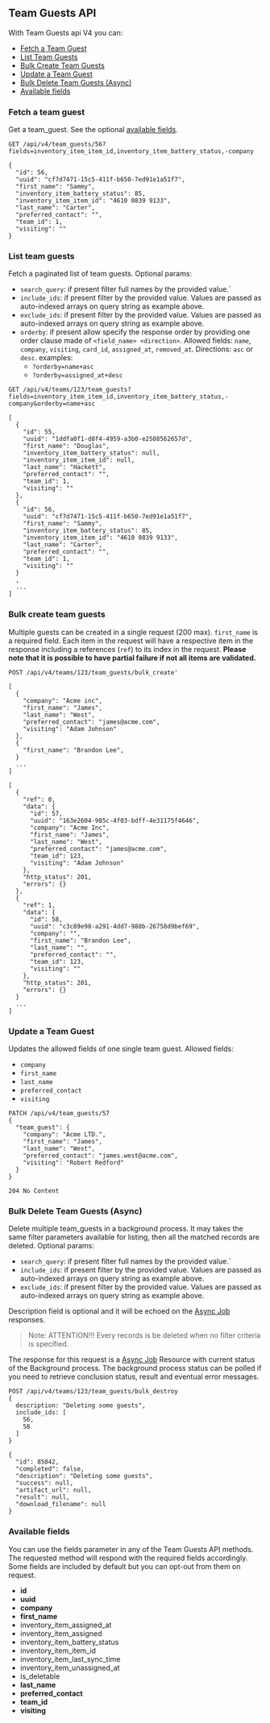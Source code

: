 ## Team Guests API
With Team Guests api V4 you can:

- [Fetch a Team Guest](#fetch-a-team-guest)
- [List Team Guests](#list-team-guests)
- [Bulk Create Team Guests](#bulk-create-team-guests)
- [Update a Team Guest](#update-a-team-guest)
- [Bulk Delete Team Guests (Async)](#bulk-delete-team-guests--async-)
- [Available fields](#available-fields)

### Fetch a team guest

Get a team_guest. See the optional [available fields](#available-fields).
```
GET /api/v4/team_guests/56?fields=inventory_item_item_id,inventory_item_battery_status,-company
```

```
{
  "id": 56,
  "uuid": "cf7d7471-15c5-411f-b650-7ed91e1a51f7",
  "first_name": "Sammy",
  "inventory_item_battery_status": 85,
  "inventory_item_item_id": "4610 0839 9133",
  "last_name": "Carter",
  "preferred_contact": "",
  "team_id": 1,
  "visiting": ""
}
```

### List team guests

Fetch a paginated list of team guests.
Optional params:
- `search_query`: if present filter full names by the provided value.`
- `include_ids`: if present filter by the provided value. Values are passed as auto-indexed arrays on query string as example above.
- `exclude_ids`: if present filter by the provided value. Values are passed as auto-indexed arrays on query string as example above.
- `orderby`: if present allow specify the response order by providing one order clause
  made of `<field_name> <direction>`. Allowed fields:
  `name`, `company`, `visiting`, `card_id`, `assigned_at`, `removed_at`. Directions: `asc` or `desc`.
  examples:
    - `?orderby=name+asc`
    - `?orderby=assigned_at+desc`

```
GET /api/v4/teams/123/team_guests?fields=inventory_item_item_id,inventory_item_battery_status,-company&orderby=name+asc
```

```
[
  {
    "id": 55,
    "uuid": "1ddfa0f1-d8f4-4959-a3b0-e2508562657d",
    "first_name": "Douglas",
    "inventory_item_battery_status": null,
    "inventory_item_item_id": null,
    "last_name": "Hackett",
    "preferred_contact": "",
    "team_id": 1,
    "visiting": ""
  },
  {
    "id": 56,
    "uuid": "cf7d7471-15c5-411f-b650-7ed91e1a51f7",
    "first_name": "Sammy",
    "inventory_item_battery_status": 85,
    "inventory_item_item_id": "4610 0839 9133",
    "last_name": "Carter",
    "preferred_contact": "",
    "team_id": 1,
    "visiting": ""
  }
  ,
  ...
]
```

### Bulk create team guests
Multiple guests can be created in a single request (200 max). `first_name` is a
required field. Each item in the request will have a respective item in the
response including a references (`ref`) to its index in the request.
**Please note that it is possible to have partial failure if not all items are validated.**

```
POST /api/v4/teams/123/team_guests/bulk_create'

[
  {
    "company": "Acme inc",
    "first_name": "James",
    "last_name": "West",
    "preferred_contact": "james@acme.com",
    "visiting": "Adam Johnson"
  },
  {
    "first_name": "Brandon Lee",
  }
  ...
]
```

```
[
  {
    "ref": 0,
    "data": {
      "id": 57,
      "uuid": "163e2604-985c-4f03-bdff-4e31175f4646",
      "company": "Acme Inc",
      "first_name": "James",
      "last_name": "West",
      "preferred_contact": "james@acme.com",
      "team_id": 123,
      "visiting": "Adam Johnson"
    },
    "http_status": 201,
    "errors": {}
  },
  {
    "ref": 1,
    "data": {
      "id": 58,
      "uuid": "c3c89e98-a291-4dd7-988b-26758d9bef69",
      "company": "",
      "first_name": "Brandon Lee",
      "last_name": "",
      "preferred_contact": "",
      "team_id": 123,
      "visiting": ""
    },
    "http_status": 201,
    "errors": {}
  }
  ...
]
```

### Update a Team Guest
Updates the allowed fields of one single team guest.
Allowed fields:
  - `company`
  - `first_name`
  - `last_name`
  - `preferred_contact`
  - `visiting`

```
PATCH /api/v4/team_guests/57
{
  "team_guest": {
    "company": "Acme LTD.",
    "first_name": "James",
    "last_name": "West",
    "preferred_contact": "james.west@acme.com",
    "visiting": "Robert Redford"
  }
}
```

```
204 No Content
```

### Bulk Delete Team Guests (Async)
Delete multiple team_guests in a background process.
It may takes the same filter parameters available for listing, then all the
matched records are deleted. Optional params:
- `search_query`: if present filter full names by the provided value.`
- `include_ids`: if present filter by the provided value. Values are passed as auto-indexed arrays on query string as example above.
- `exclude_ids`: if present filter by the provided value. Values are passed as auto-indexed arrays on query string as example above.

Description field is optional and it will be echoed on the [Async Job](async_job.md) responses.

> Note: ATTENTION!!! Every records is be deleted when no filter criteria is specified.

The response for this request is a [Async Job](async_job.md) Resource with current status of the
Background process. The background process status can be polled if you need to
retrieve conclusion status, result and eventual error messages.

```
POST /api/v4/teams/123/team_guests/bulk_destroy
{
  description: "Deleting some guests",
  include_ids: [
    56,
    58
  ]
}
```

```
{
  "id": 85842,
  "completed": false,
  "description": "Deleting some guests",
  "success": null,
  "artifact_url": null,
  "result": null,
  "download_filename": null
}
```

### Available fields
You can use the fields parameter in any of the Team Guests API methods. The requested
method will respond with the required fields accordingly. Some fields are
included by default but you can opt-out from them on request.

* **id**
* **uuid**
* **company**
* **first_name**
* inventory_item_assigned_at
* inventory_item_assigned
* inventory_item_battery_status
* inventory_item_item_id
* inventory_item_last_sync_time
* inventory_item_unassigned_at
* is_deletable
* **last_name**
* **preferred_contact**
* **team_id**
* **visiting**
